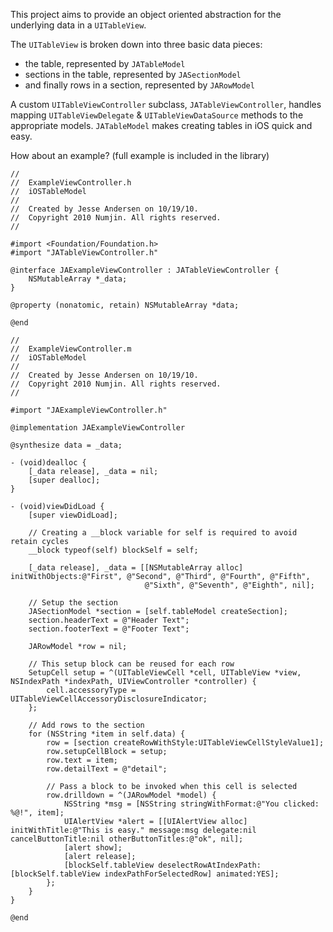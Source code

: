 This project aims to provide an object oriented abstraction for the underlying data in a `UITableView`.

The `UITableView` is broken down into three basic data pieces:
 - the table, represented by `JATableModel`
 - sections in the table, represented by `JASectionModel`
 - and finally rows in a section, represented by `JARowModel`

A custom `UITableViewController` subclass, `JATableViewController`, handles mapping `UITableViewDelegate` & `UITableViewDataSource` methods to the appropriate models. `JATableModel` makes creating tables in iOS quick and easy.

How about an example? (full example is included in the library)

``` objc
//
//  ExampleViewController.h
//  iOSTableModel
//
//  Created by Jesse Andersen on 10/19/10.
//  Copyright 2010 Numjin. All rights reserved.
//

#import <Foundation/Foundation.h>
#import "JATableViewController.h"

@interface JAExampleViewController : JATableViewController {
	NSMutableArray *_data;
}

@property (nonatomic, retain) NSMutableArray *data;

@end

//
//  ExampleViewController.m
//  iOSTableModel
//
//  Created by Jesse Andersen on 10/19/10.
//  Copyright 2010 Numjin. All rights reserved.
//

#import "JAExampleViewController.h"

@implementation JAExampleViewController

@synthesize data = _data;

- (void)dealloc {
    [_data release], _data = nil;
    [super dealloc];
}

- (void)viewDidLoad {
    [super viewDidLoad];
    
    // Creating a __block variable for self is required to avoid retain cycles
    __block typeof(self) blockSelf = self;

    [_data release], _data = [[NSMutableArray alloc] initWithObjects:@"First", @"Second", @"Third", @"Fourth", @"Fifth",
                              @"Sixth", @"Seventh", @"Eighth", nil];
    
    // Setup the section
    JASectionModel *section = [self.tableModel createSection];
    section.headerText = @"Header Text";
    section.footerText = @"Footer Text";
    
    JARowModel *row = nil;
    
    // This setup block can be reused for each row
    SetupCell setup = ^(UITableViewCell *cell, UITableView *view, NSIndexPath *indexPath, UIViewController *controller) {
        cell.accessoryType = UITableViewCellAccessoryDisclosureIndicator;
    };
    
    // Add rows to the section
    for (NSString *item in self.data) {
        row = [section createRowWithStyle:UITableViewCellStyleValue1];
        row.setupCellBlock = setup;
        row.text = item;
        row.detailText = @"detail";
        
        // Pass a block to be invoked when this cell is selected
        row.drilldown = ^(JARowModel *model) {
            NSString *msg = [NSString stringWithFormat:@"You clicked: %@!", item];
            UIAlertView *alert = [[UIAlertView alloc] initWithTitle:@"This is easy." message:msg delegate:nil cancelButtonTitle:nil otherButtonTitles:@"ok", nil];
            [alert show];
            [alert release];
            [blockSelf.tableView deselectRowAtIndexPath:[blockSelf.tableView indexPathForSelectedRow] animated:YES];
        };
    }
}

@end
```